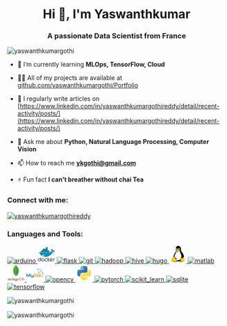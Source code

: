<h1 align="center">Hi 👋, I'm Yaswanthkumar</h1>
<h3 align="center">A passionate Data Scientist from France</h3>

<p align="left"> <img src="https://komarev.com/ghpvc/?username=yaswanthkumargothi&label=Profile%20views&color=0e75b6&style=flat" alt="yaswanthkumargothi" /> </p>

- 🌱 I’m currently learning **MLOps, TensorFlow, Cloud**

- 👨‍💻 All of my projects are available at [github.com/yaswanthkumargothi/Portfolio](https://github.com/yaswanthkumargothi/Portfolio)

- 📝 I regularly write articles on [https://www.linkedin.com/in/yaswanthkumargothireddy/detail/recent-activity/posts/](https://www.linkedin.com/in/yaswanthkumargothireddy/detail/recent-activity/posts/)

- 💬 Ask me about **Python, Natural Language Processing, Computer Vision**

- 📫 How to reach me **ykgothi@gmail.com**

- ⚡ Fun fact **I can't breather without chai Tea**

<h3 align="left">Connect with me:</h3>
<p align="left">
<a href="https://linkedin.com/in/yaswanthkumargothireddy" target="blank"><img align="center" src="https://cdn.jsdelivr.net/npm/simple-icons@3.0.1/icons/linkedin.svg" alt="yaswanthkumargothireddy" height="30" width="40" /></a>
</p>

<h3 align="left">Languages and Tools:</h3>
<p align="left"> <a href="https://www.arduino.cc/" target="_blank"> <img src="https://cdn.worldvectorlogo.com/logos/arduino-1.svg" alt="arduino" width="40" height="40"/> </a> <a href="https://www.docker.com/" target="_blank"> <img src="https://raw.githubusercontent.com/devicons/devicon/master/icons/docker/docker-original-wordmark.svg" alt="docker" width="40" height="40"/> </a> <a href="https://flask.palletsprojects.com/" target="_blank"> <img src="https://www.vectorlogo.zone/logos/pocoo_flask/pocoo_flask-icon.svg" alt="flask" width="40" height="40"/> </a> <a href="https://git-scm.com/" target="_blank"> <img src="https://www.vectorlogo.zone/logos/git-scm/git-scm-icon.svg" alt="git" width="40" height="40"/> </a> <a href="https://hadoop.apache.org/" target="_blank"> <img src="https://www.vectorlogo.zone/logos/apache_hadoop/apache_hadoop-icon.svg" alt="hadoop" width="40" height="40"/> </a> <a href="https://hive.apache.org/" target="_blank"> <img src="https://www.vectorlogo.zone/logos/apache_hive/apache_hive-icon.svg" alt="hive" width="40" height="40"/> </a> <a href="https://gohugo.io/" target="_blank"> <img src="https://api.iconify.design/logos-hugo.svg" alt="hugo" width="40" height="40"/> </a> <a href="https://www.linux.org/" target="_blank"> <img src="https://raw.githubusercontent.com/devicons/devicon/master/icons/linux/linux-original.svg" alt="linux" width="40" height="40"/> </a> <a href="https://www.mathworks.com/" target="_blank"> <img src="https://raw.githubusercontent.com/simple-icons/simple-icons/master/icons/mathworks.svg" alt="matlab" width="40" height="40"/> </a> <a href="https://www.mongodb.com/" target="_blank"> <img src="https://raw.githubusercontent.com/devicons/devicon/master/icons/mongodb/mongodb-original-wordmark.svg" alt="mongodb" width="40" height="40"/> </a> <a href="https://www.mysql.com/" target="_blank"> <img src="https://raw.githubusercontent.com/devicons/devicon/master/icons/mysql/mysql-original-wordmark.svg" alt="mysql" width="40" height="40"/> </a> <a href="https://opencv.org/" target="_blank"> <img src="https://www.vectorlogo.zone/logos/opencv/opencv-icon.svg" alt="opencv" width="40" height="40"/> </a> <a href="https://www.python.org" target="_blank"> <img src="https://raw.githubusercontent.com/devicons/devicon/master/icons/python/python-original.svg" alt="python" width="40" height="40"/> </a> <a href="https://pytorch.org/" target="_blank"> <img src="https://www.vectorlogo.zone/logos/pytorch/pytorch-icon.svg" alt="pytorch" width="40" height="40"/> </a> <a href="https://scikit-learn.org/" target="_blank"> <img src="https://upload.wikimedia.org/wikipedia/commons/0/05/Scikit_learn_logo_small.svg" alt="scikit_learn" width="40" height="40"/> </a> <a href="https://www.sqlite.org/" target="_blank"> <img src="https://www.vectorlogo.zone/logos/sqlite/sqlite-icon.svg" alt="sqlite" width="40" height="40"/> </a> <a href="https://www.tensorflow.org" target="_blank"> <img src="https://www.vectorlogo.zone/logos/tensorflow/tensorflow-icon.svg" alt="tensorflow" width="40" height="40"/> </a> </p>

<p><img align="center" src="https://github-readme-stats.vercel.app/api/top-langs?username=yaswanthkumargothi&show_icons=true&locale=en&layout=compact" alt="yaswanthkumargothi" /></p>

<p><img align="center" src="https://github-readme-streak-stats.herokuapp.com/?user=yaswanthkumargothi&" alt="yaswanthkumargothi" /></p>
